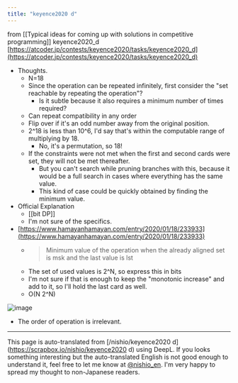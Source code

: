 ```yaml
---
title: "keyence2020 d"
---
```


from  [[Typical ideas for coming up with solutions in competitive programming]]
keyence2020_d
[https://atcoder.jp/contests/keyence2020/tasks/keyence2020_d](https://atcoder.jp/contests/keyence2020/tasks/keyence2020_d)
- Thoughts.
    - N=18
    - Since the operation can be repeated infinitely, first consider the "set reachable by repeating the operation"?
        - Is it subtle because it also requires a minimum number of times required?
    - Can repeat compatibility in any order
    - Flip over if it's an odd number away from the original position.
    - 2^18 is less than 10^6, I'd say that's within the computable range of multiplying by 18.
        - No, it's a permutation, so 18!
    - If the constraints were not met when the first and second cards were set, they will not be met thereafter.
        - But you can't search while pruning branches with this, because it would be a full search in cases where everything has the same value.
        - This kind of case could be quickly obtained by finding the minimum value.
- Official Explanation
    - [[bit DP]]
    - I'm not sure of the specifics.
- [https://www.hamayanhamayan.com/entry/2020/01/18/233933](https://www.hamayanhamayan.com/entry/2020/01/18/233933)
    - > Minimum value of the operation when the already aligned set is msk and the last value is lst
    - The set of used values is 2^N, so express this in bits
    - I'm not sure if that is enough to keep the "monotonic increase" and add to it, so I'll hold the last card as well.
    - O(N 2^N)

![image](https://gyazo.com/227ef044f17cd3088465d5c3121bc561/thumb/1000)
- The order of operation is irrelevant.

---
This page is auto-translated from [/nishio/keyence2020 d](https://scrapbox.io/nishio/keyence2020 d) using DeepL. If you looks something interesting but the auto-translated English is not good enough to understand it, feel free to let me know at [@nishio_en](https://twitter.com/nishio_en). I'm very happy to spread my thought to non-Japanese readers.